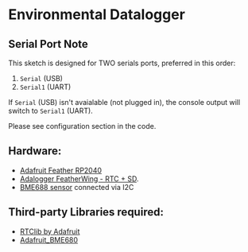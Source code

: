 # Environmental Datalogger

## Serial Port Note
This sketch is designed for TWO serials ports, preferred in this order:
1. `Serial` (USB)
2. `Serial1` (UART)

If `Serial` (USB) isn't avaialable (not plugged in), the console output will switch to `Serial1` (UART).

Please see configuration section in the code.

## Hardware:
- [Adafruit Feather RP2040](https://www.adafruit.com/product/4884)
- [Adalogger FeatherWing - RTC + SD](https://www.adafruit.com/product/2922).
- [BME688 sensor](https://www.adafruit.com/product/5046) connected via I2C

## Third-party Libraries required:
- [RTClib by Adafruit](https://github.com/adafruit/RTClib)
- [Adafruit_BME680](https://github.com/adafruit/Adafruit_BME680)